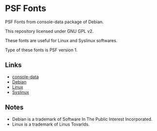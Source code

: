 # PSF Fonts

PSF Fonts from console-data package of Debian.

This repository licensed under GNU GPL v2.

These fonts are useful for Linux and Syslinux softwares.

Type of these fonts is PSF version 1.

## Links

* [console-data](https://packages.debian.org/sid/console-data)
* [Debian](https://www.debian.org/)
* [Linux](https://www.kernel.org/)
* [Syslinux](https://syslinux.org)

## Notes

* Debian is a trademark of Software In The Public Interest Incorporated.
* Linux is a trademark of Linus Tovarlds.

